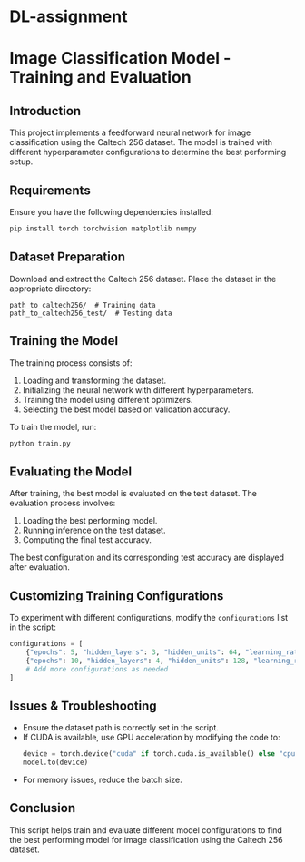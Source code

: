 # DL-assignment
# Image Classification Model - Training and Evaluation

## Introduction
This project implements a feedforward neural network for image classification using the Caltech 256 dataset. The model is trained with different hyperparameter configurations to determine the best performing setup.

## Requirements
Ensure you have the following dependencies installed:

```sh
pip install torch torchvision matplotlib numpy
```

## Dataset Preparation
Download and extract the Caltech 256 dataset. Place the dataset in the appropriate directory:

```
path_to_caltech256/  # Training data
path_to_caltech256_test/  # Testing data
```

## Training the Model
The training process consists of:
1. Loading and transforming the dataset.
2. Initializing the neural network with different hyperparameters.
3. Training the model using different optimizers.
4. Selecting the best model based on validation accuracy.

To train the model, run:
```sh
python train.py
```

## Evaluating the Model
After training, the best model is evaluated on the test dataset. The evaluation process involves:
1. Loading the best performing model.
2. Running inference on the test dataset.
3. Computing the final test accuracy.

The best configuration and its corresponding test accuracy are displayed after evaluation.

## Customizing Training Configurations
To experiment with different configurations, modify the `configurations` list in the script:
```python
configurations = [
    {"epochs": 5, "hidden_layers": 3, "hidden_units": 64, "learning_rate": 1e-3, "optimizer_type": 'adam', "batch_size": 32, "activation_fn": nn.ReLU},
    {"epochs": 10, "hidden_layers": 4, "hidden_units": 128, "learning_rate": 1e-4, "optimizer_type": 'sgd', "batch_size": 64, "activation_fn": nn.ReLU},
    # Add more configurations as needed
]
```

## Issues & Troubleshooting
- Ensure the dataset path is correctly set in the script.
- If CUDA is available, use GPU acceleration by modifying the code to:
  ```python
  device = torch.device("cuda" if torch.cuda.is_available() else "cpu")
  model.to(device)
  ```
- For memory issues, reduce the batch size.

## Conclusion
This script helps train and evaluate different model configurations to find the best performing model for image classification using the Caltech 256 dataset.
